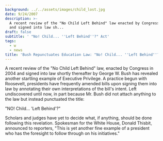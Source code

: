 ```yaml
---
background: ../../assets/images/child_lost.jpg
date: 9/24/2007
description: >-
  A recent review of the "No Child Left Behind" law enacted by Congress in 2004
  and signed into law sh...
draft: false
subtitle: ' "No! Child... ''Left Behind''?" Act'
tags:
  - w
  - news
title: 'Bush Repunctuates Education Law: "No! Child... ''Left Behind''?" Act'
---
```


A recent review of the "No Child Left Behind" law, enacted by Congress in 2004 and signed into law shortly thereafter by George W. Bush has revealed another startling example of Executive Privilege. A practice begun with Roosevelt, presidents have frequently amended bills upon signing them into law by annotating their own interpretations of the bill's intent. Left undiscovered until now, in part because Mr. Bush did not attach anything to the law but instead punctuated the title:

"NO! Child... 'Left Behind'?"

Scholars and judges have yet to decide what, if anything, should be done following this revelation. Spokesman for the White House, Donald Thisbit, announced to reporters, "This is yet another fine example of a president who has the foresight to follow through on his initiatives."
